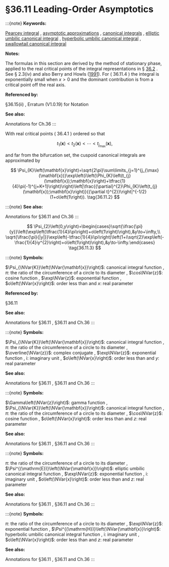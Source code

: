 # §36.11 Leading-Order Asymptotics

:::{note}
**Keywords:**

[Pearcey integral](http://dlmf.nist.gov/search/search?q=Pearcey%20integral) , [asymptotic approximations](http://dlmf.nist.gov/search/search?q=asymptotic%20approximations) , [canonical integrals](http://dlmf.nist.gov/search/search?q=canonical%20integrals) , [elliptic umbilic canonical integral](http://dlmf.nist.gov/search/search?q=elliptic%20umbilic%20canonical%20integral) , [hyperbolic umbilic canonical integral](http://dlmf.nist.gov/search/search?q=hyperbolic%20umbilic%20canonical%20integral) , [swallowtail canonical integral](http://dlmf.nist.gov/search/search?q=swallowtail%20canonical%20integral)

**Notes:**

The formulas in this section are derived by the method of stationary phase, applied to the real critical points of the integral representations in § [36.2](./36.2.md "§36.2 Catastrophes and Canonical Integrals ‣ Properties ‣ Chapter 36 Integrals with Coalescing Saddles") . See § 2.3(iv) and also Berry and Howls ([1991](./bib/B.html#bib258 "Hyperasymptotics for integrals with saddles")). For ( 36.11.4 ) the integral is exponentially small when $x>0$ and the dominant contribution is from a critical point off the real axis.

**Referenced by:**

§36.15(ii) , Erratum (V1.0.19) for Notation

**See also:**

Annotations for Ch.36
:::

With real critical points ( 36.4.1 ) ordered so that


<a id="E1"></a>
$$
t_{1}(\mathbf{x})<t_{2}(\mathbf{x})<\cdots<t_{j_{\max}}(\mathbf{x}), \tag{36.11.1}
$$

and far from the bifurcation set, the cuspoid canonical integrals are approximated by


<a id="E2"></a>
$$
\Psi_{K}\left(\mathbf{x}\right)=\sqrt{2\pi}\sum\limits_{j=1}^{j_{\max}(\mathbf{x})}\exp\left(i\left(\Phi_{K}\left(t_{j}(\mathbf{x});\mathbf{x}\right)+\tfrac{1}{4}\pi(-1)^{j+K+1}\right)\right)\left|\frac{{\partial}^{2}\Phi_{K}\left(t_{j}(\mathbf{x});\mathbf{x}\right)}{{\partial t}^{2}}\right|^{-1/2}(1+o\left(1\right)). \tag{36.11.2}
$$

:::{note}
**See also:**

Annotations for §36.11 and Ch.36
:::


<a id="E3"></a>
$$
\Psi_{2}\left(0,y\right)=\begin{cases}\sqrt{\ifrac{\pi}{y}}\left(\exp\left(\tfrac{1}{4}i\pi\right)+o\left(1\right)\right),&y\to+\infty,\\
\sqrt{\ifrac{\pi}{|y|}}\exp\left(-\tfrac{1}{4}i\pi\right)\left(1+i\sqrt{2}\exp\left(-\frac{1}{4}iy^{2}\right)+o\left(1\right)\right),&y\to-\infty.\end{cases} \tag{36.11.3}
$$

:::{note}
**Symbols:**

$\Psi_{\NVar{K}}\left(\NVar{\mathbf{x}}\right)$: canonical integral function , $\pi$: the ratio of the circumference of a circle to its diameter , $\cos\NVar{z}$: cosine function , $\exp\NVar{z}$: exponential function , $o\left(\NVar{x}\right)$: order less than and $x$: real parameter

**Referenced by:**

§36.11

**See also:**

Annotations for §36.11 , §36.11 and Ch.36
:::

:::{note}
**Symbols:**

$\Psi_{\NVar{K}}\left(\NVar{\mathbf{x}}\right)$: canonical integral function , $\pi$: the ratio of the circumference of a circle to its diameter , $\overline{\NVar{z}}$: complex conjugate , $\exp\NVar{z}$: exponential function , $\mathrm{i}$: imaginary unit , $o\left(\NVar{x}\right)$: order less than and $y$: real parameter

**See also:**

Annotations for §36.11 , §36.11 and Ch.36
:::

:::{note}
**Symbols:**

$\Gamma\left(\NVar{z}\right)$: gamma function , $\Psi_{\NVar{K}}\left(\NVar{\mathbf{x}}\right)$: canonical integral function , $\pi$: the ratio of the circumference of a circle to its diameter , $\cos\NVar{z}$: cosine function , $o\left(\NVar{x}\right)$: order less than and $z$: real parameter

**See also:**

Annotations for §36.11 , §36.11 and Ch.36
:::

:::{note}
**Symbols:**

$\pi$: the ratio of the circumference of a circle to its diameter , $\Psi^{(\mathrm{E})}\left(\NVar{\mathbf{x}}\right)$: elliptic umbilic canonical integral function , $\exp\NVar{z}$: exponential function , $\mathrm{i}$: imaginary unit , $o\left(\NVar{x}\right)$: order less than and $z$: real parameter

**See also:**

Annotations for §36.11 , §36.11 and Ch.36
:::

:::{note}
**Symbols:**

$\pi$: the ratio of the circumference of a circle to its diameter , $\exp\NVar{z}$: exponential function , $\Psi^{(\mathrm{H})}\left(\NVar{\mathbf{x}}\right)$: hyperbolic umbilic canonical integral function , $\mathrm{i}$: imaginary unit , $o\left(\NVar{x}\right)$: order less than and $z$: real parameter

**See also:**

Annotations for §36.11 , §36.11 and Ch.36
:::
